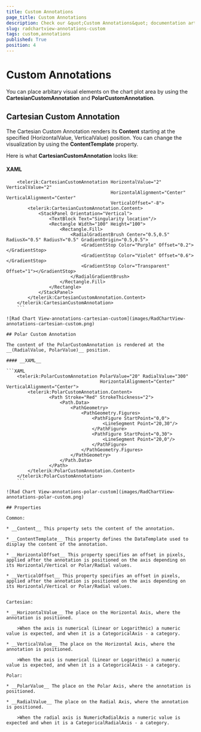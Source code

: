 ```yaml
---
title: Custom Annotations
page_title: Custom Annotations
description: Check our &quot;Custom Annotations&quot; documentation article for the RadChartView {{ site.framework_name }} control.
slug: radchartview-annotations-custom
tags: custom,annotations
published: True
position: 4
---
```


# Custom Annotations

You can place arbitary visual elements on the chart plot area by using the __CartesianCustomAnnotation__ and __PolarCustomAnnotation__.
      

## Cartesian Custom Annotation

The Cartesian Custom Annotation renders its __Content__ starting at the specified (HorizontalValue, VerticalValue) position. You can change the visualization by using the __ContentTemplate__ property.
        

Here is what __CartesianCustomAnnotation__ looks like:
        

#### __XAML__

```XAML
	<telerik:CartesianCustomAnnotation HorizontalValue="2" VerticalValue="2"
	                                   HorizontalAlignment="Center" VerticalAlignment="Center"
	                                   VerticalOffset="-8">
	    <telerik:CartesianCustomAnnotation.Content>
	        <StackPanel Orientation="Vertical">
	            <TextBlock Text="Singularity location"/>
	            <Rectangle Width="100" Height="100">
	                <Rectangle.Fill>
	                    <RadialGradientBrush Center="0.5,0.5" RadiusX="0.5" RadiusY="0.5" GradientOrigin="0.5,0.5">
	                        <GradientStop Color="Purple" Offset="0.2"></GradientStop>
	                        <GradientStop Color="Violet" Offset="0.6"></GradientStop>
	                        <GradientStop Color="Transparent" Offset="1"></GradientStop>
	                    </RadialGradientBrush>
	                </Rectangle.Fill>
	            </Rectangle>
	        </StackPanel>
	    </telerik:CartesianCustomAnnotation.Content>
	</telerik:CartesianCustomAnnotation>
	```

![Rad Chart View-annotations-cartesian-custom](images/RadChartView-annotations-cartesian-custom.png)

## Polar Custom Annotation

The content of the PolarCustomAnnotation is rendered at the __(RadialValue, PolarValue)__ position.        

#### __XAML__

```XAML
	<telerik:PolarCustomAnnotation PolarValue="20" RadialValue="300" 
	                               HorizontalAlignment="Center" VerticalAlignment="Center">
	    <telerik:PolarCustomAnnotation.Content>
	            <Path Stroke="Red" StrokeThickness="2">
	                <Path.Data>
	                    <PathGeometry>
	                        <PathGeometry.Figures>
	                            <PathFigure StartPoint="0,0">
	                                <LineSegment Point="20,30"/>
	                            </PathFigure>
	                            <PathFigure StartPoint="0,30">
	                                <LineSegment Point="20,0"/>
	                            </PathFigure>
	                        </PathGeometry.Figures>
	                    </PathGeometry>
	                </Path.Data>
	            </Path>
	    </telerik:PolarCustomAnnotation.Content>
	</telerik:PolarCustomAnnotation>
	```

![Rad Chart View-annotations-polar-custom](images/RadChartView-annotations-polar-custom.png)

## Properties

Common:        

* __Content__ This property sets the content of the annotation.            

* __ContentTemplate__ This property defines the DataTemplate used to display the content of the annotation.            

* __HorizontalOffset__ This property specifies an offset in pixels, applied after the annotation is positioned on the axis depending on its Horizontal/Vertical or Polar/Radial values.            

* __VerticalOffset__ This property specifies an offset in pixels, applied after the annotation is positioned on the axis depending on its Horizontal/Vertical or Polar/Radial values.
            

Cartesian:        

* __HorizontalValue__ The place on the Horizontal Axis, where the annotation is positioned.            

	>When the axis is numerical (Linear or Logarithmic) a numeric value is expected, and when it is a CategoricalAxis - a category.              

* __VerticalValue__ The place on the Horizontal Axis, where the annotation is positioned.            

	>When the axis is numerical (Linear or Logarithmic) a numeric value is expected, and when it is a CategoricalAxis - a category.              

Polar:        

* __PolarValue__ The place on the Polar Axis, where the annotation is positioned.            

* __RadialValue__ The place on the Radial Axis, where the annotation is positioned.            

	>When the radial axis is NumericRadialAxis a numeric value is expected and when it is a CategoricalRadialAxis - a category.              
